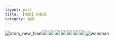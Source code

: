 ```yaml
---
layout: post
title: 【电影】青春派
category: 电影
---
```

![story_new_final](http://rab41f8zg.hd-bkt.clouddn.com/img/story_new_final_0322.png)
![](http://rab41f8zg.hd-bkt.clouddn.com/img/youth-pai-220325-1.png)
![](http://rab41f8zg.hd-bkt.clouddn.com/img/youth-pai-220325-2.png)
![](http://rab41f8zg.hd-bkt.clouddn.com/img/youth-pai-220325-3.png)
![](http://rab41f8zg.hd-bkt.clouddn.com/img/youth-pai-220325-4.png)
![](http://rab41f8zg.hd-bkt.clouddn.com/img/youth-pai-220325-5.png)
![](http://rab41f8zg.hd-bkt.clouddn.com/img/youth-pai-220325-6.png)
![](http://rab41f8zg.hd-bkt.clouddn.com/img/youth-pai-220325-7.JPG)
![wanshan](http://rab41f8zg.hd-bkt.clouddn.com/img/wanshan.png)